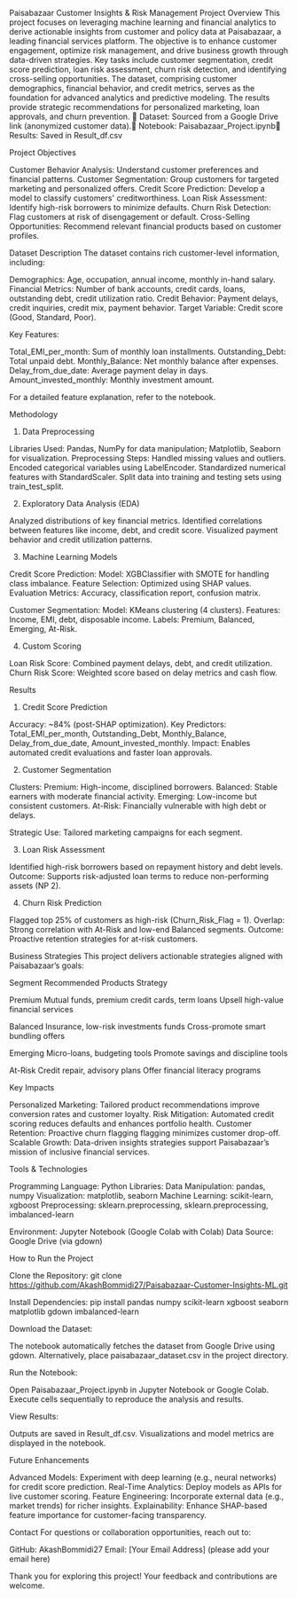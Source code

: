 Paisabazaar Customer Insights & Risk Management
Project Overview
This project focuses on leveraging machine learning and financial analytics to derive actionable insights from customer and policy data at Paisabazaar, a leading financial services platform. The objective is to enhance customer engagement, optimize risk management, and drive business growth through data-driven strategies. Key tasks include customer segmentation, credit score prediction, loan risk assessment, churn risk detection, and identifying cross-selling opportunities.
The dataset, comprising customer demographics, financial behavior, and credit metrics, serves as the foundation for advanced analytics and predictive modeling. The results provide strategic recommendations for personalized marketing, loan approvals, and churn prevention.
🔗 Dataset: Sourced from a Google Drive link (anonymized customer data).🔗 Notebook: Paisabazaar_Project.ipynb🔗 Results: Saved in Result_df.csv

Project Objectives

Customer Behavior Analysis: Understand customer preferences and financial patterns.
Customer Segmentation: Group customers for targeted marketing and personalized offers.
Credit Score Prediction: Develop a model to classify customers' creditworthiness.
Loan Risk Assessment: Identify high-risk borrowers to minimize defaults.
Churn Risk Detection: Flag customers at risk of disengagement or default.
Cross-Selling Opportunities: Recommend relevant financial products based on customer profiles.


Dataset Description
The dataset contains rich customer-level information, including:

Demographics: Age, occupation, annual income, monthly in-hand salary.
Financial Metrics: Number of bank accounts, credit cards, loans, outstanding debt, credit utilization ratio.
Credit Behavior: Payment delays, credit inquiries, credit mix, payment behavior.
Target Variable: Credit score (Good, Standard, Poor).

Key Features:

Total_EMI_per_month: Sum of monthly loan installments.
Outstanding_Debt: Total unpaid debt.
Monthly_Balance: Net monthly balance after expenses.
Delay_from_due_date: Average payment delay in days.
Amount_invested_monthly: Monthly investment amount.

For a detailed feature explanation, refer to the notebook.

Methodology
1. Data Preprocessing

Libraries Used: Pandas, NumPy for data manipulation; Matplotlib, Seaborn for visualization.
Preprocessing Steps:
Handled missing values and outliers.
Encoded categorical variables using LabelEncoder.
Standardized numerical features with StandardScaler.
Split data into training and testing sets using train_test_split.



2. Exploratory Data Analysis (EDA)

Analyzed distributions of key financial metrics.
Identified correlations between features like income, debt, and credit score.
Visualized payment behavior and credit utilization patterns.

3. Machine Learning Models

Credit Score Prediction:
Model: XGBClassifier with SMOTE for handling class imbalance.
Feature Selection: Optimized using SHAP values.
Evaluation Metrics: Accuracy, classification report, confusion matrix.


Customer Segmentation:
Model: KMeans clustering (4 clusters).
Features: Income, EMI, debt, disposable income.
Labels: Premium, Balanced, Emerging, At-Risk.



4. Custom Scoring

Loan Risk Score: Combined payment delays, debt, and credit utilization.
Churn Risk Score: Weighted score based on delay metrics and cash flow.


Results
1. Credit Score Prediction

Accuracy: ~84% (post-SHAP optimization).
Key Predictors: Total_EMI_per_month, Outstanding_Debt, Monthly_Balance, Delay_from_due_date, Amount_invested_monthly.
Impact: Enables automated credit evaluations and faster loan approvals.

2. Customer Segmentation

Clusters:
Premium: High-income, disciplined borrowers.
Balanced: Stable earners with moderate financial activity.
Emerging: Low-income but consistent customers.
At-Risk: Financially vulnerable with high debt or delays.


Strategic Use: Tailored marketing campaigns for each segment.

3. Loan Risk Assessment

Identified high-risk borrowers based on repayment history and debt levels.
Outcome: Supports risk-adjusted loan terms to reduce non-performing assets (NP 2).

4. Churn Risk Prediction

Flagged top 25% of customers as high-risk (Churn_Risk_Flag = 1).
Overlap: Strong correlation with At-Risk and low-end Balanced segments.
Outcome: Proactive retention strategies for at-risk customers.


Business Strategies
This project delivers actionable strategies aligned with Paisabazaar’s goals:



Segment
Recommended Products
Strategy



Premium
Mutual funds, premium credit cards, term loans
Upsell high-value financial services


Balanced
Insurance, low-risk investments funds
Cross-promote smart bundling offers


Emerging
Micro-loans, budgeting tools
Promote savings and discipline tools


At-Risk
Credit repair, advisory plans
Offer financial literacy programs


Key Impacts

Personalized Marketing: Tailored product recommendations improve conversion rates and customer loyalty.
Risk Mitigation: Automated credit scoring reduces defaults and enhances portfolio health.
Customer Retention: Proactive churn flagging flagging minimizes customer drop-off.
Scalable Growth: Data-driven insights strategies support Paisabazaar’s mission of inclusive financial services.


Tools & Technologies

Programming Language: Python
Libraries:
Data Manipulation: pandas, numpy
Visualization: matplotlib, seaborn
Machine Learning: scikit-learn, xgboost
Preprocessing: sklearn.preprocessing, sklearn.preprocessing, imbalanced-learn


Environment: Jupyter Notebook (Google Colab with Colab)
Data Source: Google Drive (via gdown)


How to Run the Project

Clone the Repository:
git clone https://github.com/AkashBommidi27/Paisabazaar-Customer-Insights-ML.git


Install Dependencies:
pip install pandas numpy scikit-learn xgboost seaborn matplotlib gdown imbalanced-learn


Download the Dataset:

The notebook automatically fetches the dataset from Google Drive using gdown.
Alternatively, place paisabazaar_dataset.csv in the project directory.


Run the Notebook:

Open Paisabazaar_Project.ipynb in Jupyter Notebook or Google Colab.
Execute cells sequentially to reproduce the analysis and results.


View Results:

Outputs are saved in Result_df.csv.
Visualizations and model metrics are displayed in the notebook.




Future Enhancements

Advanced Models: Experiment with deep learning (e.g., neural networks) for credit score prediction.
Real-Time Analytics: Deploy models as APIs for live customer scoring.
Feature Engineering: Incorporate external data (e.g., market trends) for richer insights.
Explainability: Enhance SHAP-based feature importance for customer-facing transparency.


Contact
For questions or collaboration opportunities, reach out to:

GitHub: AkashBommidi27
Email: [Your Email Address] (please add your email here)


Thank you for exploring this project! Your feedback and contributions are welcome.
